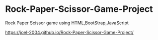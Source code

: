 # Rock-Paper-Scissor-Game-Project
Rock Paper Scissor game using HTML,BootStrap,JavaScript


https://joel-2004.github.io/Rock-Paper-Scissor-Game-Project/
